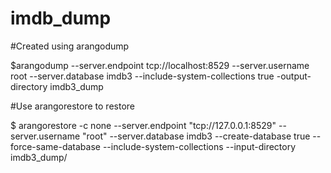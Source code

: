 # imdb_dump
#Created using arangodump

$arangodump --server.endpoint tcp://localhost:8529 --server.username root --server.database imdb3 --include-system-collections true -output-directory imdb3_dump

#Use arangorestore to restore

$ arangorestore -c none --server.endpoint "tcp://127.0.0.1:8529"  --server.username "root" --server.database imdb3 --create-database true --force-same-database --include-system-collections  --input-directory imdb3_dump/
